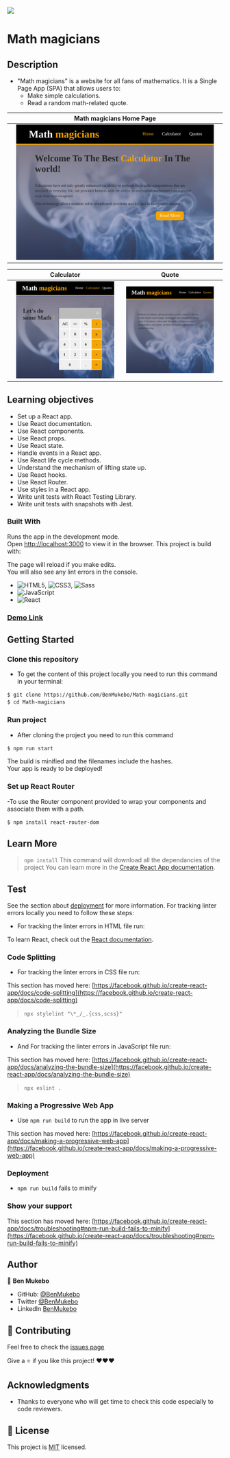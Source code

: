 
![](https://img.shields.io/badge/Microverse-blueviolet)

# Math magicians

## Description
- "Math magicians" is a website for all fans of mathematics. It is a Single Page App (SPA) that allows users to:
  - Make simple calculations.
  - Read a random math-related quote.
  

||             Math magicians  Home Page       ||
|-|-----------------------------------|-|
||![screenshot](./src/img/screenshot1.png)||


||      Calculator       ||        Quote        ||
|-|----------------------|-| ----------------------|-|
||![screenshot](./src/img/screenshot2.png)||![screenshot](./src/img/screenshot3.png)||

## Learning objectives

- Set up a React app.
- Use React documentation.
- Use React components.
- Use React props.
- Use React state.
- Handle events in a React app.
- Use React life cycle methods.
- Understand the mechanism of lifting state up.
- Use React hooks.
- Use React Router.
- Use styles in a React app.
- Write unit tests with React Testing Library.
- Write unit tests with snapshots with Jest.

### Built With

Runs the app in the development mode.\
Open [http://localhost:3000](http://localhost:3000) to view it in the browser.
This project is build with:

The page will reload if you make edits.\
You will also see any lint errors in the console.
- ![HTML5](https://img.shields.io/badge/-HTML5-000000?style=flat&logo=html5&logoColor=ffffff&labelColor=E34F26), ![CSS3](https://img.shields.io/badge/-CSS3-000000?style=flat&logo=css3&logoColor=ffffff&labelColor=1572B6), ![Sass](https://img.shields.io/badge/-Sass-000000?style=flat&logo=sass&logoColor=ffffff&labelColor=%23CC6699)
- ![JavaScript](https://img.shields.io/badge/-JavaScript-000000?style=flat&logo=javascript)
- ![React](https://img.shields.io/badge/-React-000000?style=flat&logo=react)


### [Demo Link](https://inspiring-noyce-cafdc0.netlify.app)

## Getting Started

### Clone this repository

- To get the content of this project locally you need to run this command in your terminal:

```bash
$ git clone https://github.com/BenMukebo/Math-magicians.git
$ cd Math-magicians
```
### Run project

- After cloning the project you need to run this command

```bash
$ npm run start 
```

The build is minified and the filenames include the hashes.\
Your app is ready to be deployed!

### Set up React Router

-To use the Router component provided to wrap your components and associate them with a path.

```bash
$ npm install react-router-dom 
```


## Learn More
  > `npm install`
  > This command will download all the dependancies of the project
You can learn more in the [Create React App documentation](https://facebook.github.io/create-react-app/docs/getting-started).


## Test

See the section about [deployment](https://facebook.github.io/create-react-app/docs/deployment) for more information.
For tracking linter errors locally you need to follow these steps:


- For tracking the linter errors in HTML file run:

To learn React, check out the [React documentation](https://reactjs.org/).

### Code Splitting
- For tracking the linter errors in CSS file run:

This section has moved here: [https://facebook.github.io/create-react-app/docs/code-splitting](https://facebook.github.io/create-react-app/docs/code-splitting)
  > `npx stylelint "\*_/_.{css,scss}"`
### Analyzing the Bundle Size
- And For tracking the linter errors in JavaScript file run:

This section has moved here: [https://facebook.github.io/create-react-app/docs/analyzing-the-bundle-size](https://facebook.github.io/create-react-app/docs/analyzing-the-bundle-size)
  > `npx eslint .`
### Making a Progressive Web App
- Use `npm run build` to run the app in live server

This section has moved here: [https://facebook.github.io/create-react-app/docs/making-a-progressive-web-app](https://facebook.github.io/create-react-app/docs/making-a-progressive-web-app)

### Deployment

- `npm run build` fails to minify
### Show your support

This section has moved here: [https://facebook.github.io/create-react-app/docs/troubleshooting#npm-run-build-fails-to-minify](https://facebook.github.io/create-react-app/docs/troubleshooting#npm-run-build-fails-to-minify)

## Author

👤 **Ben Mukebo**

- GitHub: [@BenMukebo](https://github.com/BenMukebo)
- Twitter [@BenMukebo](https://twitter.com/BenMukebo)
- LinkedIn [BenMukebo](https://www.linkedin.com/in/kasongo-mukebo-ben-591720205/)

## :handshake: Contributing

Feel free to check the [issues page](https://github.com/BenMukebo/Math-magicians/issues)

Give a :star: if you like this project! ❤️❤️❤️

## Acknowledgments

- Thanks to everyone who will get time to check this code especially to code reviewers.

## 📝 License

This project is [MIT](https://github.com/microverseinc/readme-template/blob/master/MIT.md) licensed.